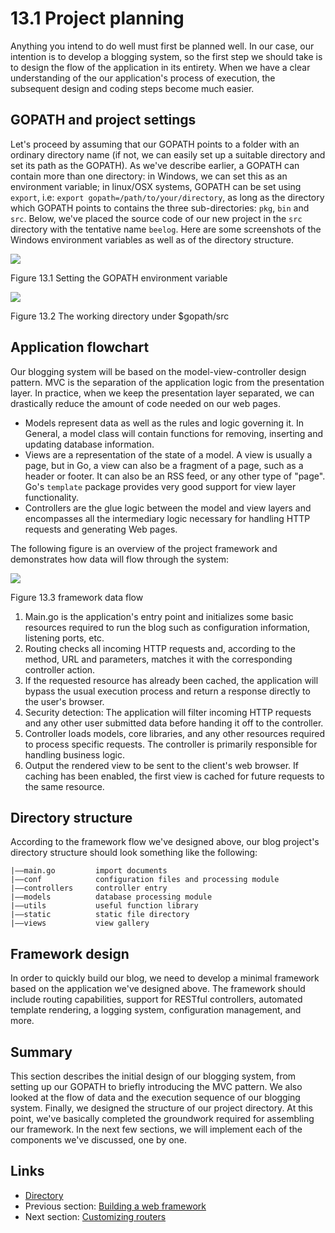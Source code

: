 # 13.1 Project planning

Anything you intend to do well must first be planned well. In our case, our intention is to develop a blogging system, so the first step we should take is to design the flow of the application in its entirety. When we have a clear understanding of the our application's process of execution, the subsequent design and coding steps become much easier. 

## GOPATH and project settings

Let's proceed by assuming that our GOPATH points to a folder with an ordinary directory name (if not, we can easily set up a suitable directory and set its path as the GOPATH). As we've describe earlier, a GOPATH can contain more than one directory: in Windows, we can set this as an environment variable; in linux/OSX systems, GOPATH can be set using `export`, i.e: `export gopath=/path/to/your/directory`, as long as the directory which GOPATH points to contains the three sub-directories: `pkg`, `bin` and `src`. Below, we've placed the source code of our new project in the `src` directory with the tentative name `beelog`. Here are some screenshots of the Windows environment variables as well as of the directory structure.   

![](my-obsidian/langs%20and%20more/go.md/en/images/13.1.gopath.png)

Figure 13.1 Setting the GOPATH environment variable

![](my-obsidian/langs%20and%20more/go.md/en/images/13.1.gopath2.png)

Figure 13.2 The working directory under $gopath/src 

## Application flowchart

Our blogging system will be based on the model-view-controller design pattern. MVC is the separation of the application logic from the presentation layer. In practice, when we keep the presentation layer separated, we can drastically reduce the amount of code needed on our web pages.

- Models represent data as well as the rules and logic governing it. In General, a model class will contain functions for removing, inserting and updating database information. 
- Views are a representation of the state of a model. A view is usually a page, but in Go, a view can also be a fragment of a page, such as a header or footer. It can also be an RSS feed, or any other type of "page". Go's `template` package provides very good support for view layer functionality.
- Controllers are the glue logic between the model and view layers and encompasses all the intermediary logic necessary for handling HTTP requests and generating Web pages.

The following figure is an overview of the project framework and demonstrates how data will flow through the system:

![](my-obsidian/langs%20and%20more/go.md/en/images/13.1.flow.png)

Figure 13.3 framework data flow 

1. Main.go is the application's entry point and initializes some basic resources required to run the blog such as configuration information, listening ports, etc.
2. Routing checks all incoming HTTP requests and, according to the method, URL and parameters, matches it with the corresponding controller action.
3. If the requested resource has already been cached, the application will bypass the usual execution process and return a response directly to the user's browser.
4. Security detection: The application will filter incoming HTTP requests and any other user submitted data before handing it off to the controller.
5. Controller loads models, core libraries, and any other resources required to process specific requests. The controller is primarily responsible for handling business logic.
6. Output the rendered view to be sent to the client's web browser. If caching has been enabled, the first view is cached for future requests to the same resource.

## Directory structure

According to the framework flow we've designed above, our blog project's directory structure should look something like the following: 

	|——main.go         import documents
	|——conf            configuration files and processing module
	|——controllers     controller entry
	|——models          database processing module
	|——utils           useful function library
	|——static          static file directory
    |——views           view gallery

## Framework design

In order to quickly build our blog, we need to develop a minimal framework based on the application we've designed above. The framework should include routing capabilities, support for RESTful controllers, automated template rendering, a logging system, configuration management, and more.

## Summary

This section describes the initial design of our blogging system, from setting up our GOPATH to briefly introducing the MVC pattern. We also looked at the flow of data and the execution sequence of our blogging system. Finally, we designed the structure of our project directory. At this point, we've basically completed the groundwork required for assembling our framework. In the next few sections, we will implement each of the components we've discussed, one by one.   

## Links

- [Directory](build-web-application-with-golang-en.md)
- Previous section: [Building a web framework](13.0.md)
- Next section: [Customizing routers](13.2.md)
